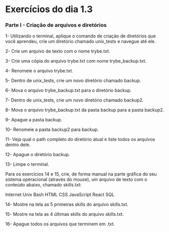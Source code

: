 # Exercícios do dia 1.3
### Parte I - Criação de arquivos e diretórios

1- Utilizando o terminal, aplique o comando de criação de diretórios que você aprendeu, crie um diretório chamado unix_tests e navegue até ele.

2- Crie um arquivo de texto com o nome trybe.txt.

3- Crie uma cópia do arquivo trybe.txt com nome trybe_backup.txt.

4- Renomeie o arquivo trybe.txt.

5- Dentro de unix_tests, crie um novo diretório chamado backup.

6- Mova o arquivo trybe_backup.txt para o diretório backup.

7- Dentro de unix_tests, crie um novo diretório chamado backup2.

8- Mova o arquivo trybe_backup.txt da pasta backup para a pasta backup2.

9- Apague a pasta backup.

10- Renomeie a pasta backup2 para backup.

11- Veja qual o path completo do diretório atual e liste todos os arquivos dentro dele.

12- Apague o diretório backup.

13- Limpe o terminal.

Para os exercícios 14 e 15, crie, de forma manual na parte gráfica do seu sistema operacional (através do mouse), um arquivo de texto com o conteúdo abaixo, chamado skills.txt:


Internet
Unix
Bash
HTML
CSS
JavaScript
React
SQL


14- Mostre na tela as 5 primeiras skills do arquivo skills.txt.

15- Mostre na tela as 4 últimas skills do arquivo skills.txt.

16- Apague todos os arquivos que terminem em .txt.
